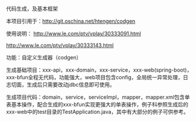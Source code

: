 代码生成，及基本框架

本项目引用于：http://git.oschina.net/htengen/codgen

使用说明：
http://www.le.com/ptv/vplay/30333091.html 

http://www.le.com/ptv/vplay/30333143.html

功能：自定义生成器（codgen）

生成基础项目：xxx-api，xxx-domain，xxx-service，xxx-web(spring-boot)，xxx-bfun全程无代码，功能强大，web项目包含config，全局统一异常处理，日志切面，生成后只需要改动jdbc信息即可使用。

生成项目代码：domain，service，serviceImpl，mapper，mapper.xml包含单表基本操作，配合生成的xxx-bfun实现更强大的单表操作，例子科参照生成后的xxx-web中的test目录的TestApplication.java，其中有大部分的例子可供参考。